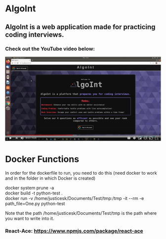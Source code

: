 # AlgoInt  
## AlgoInt is a web application made for practicing coding interviews. 

### Check out the YouTube video below:
[![AlgoInt Presentation](VideoImage.jpg)](http://www.youtube.com/watch?v=3Bdj9buMjm8 "AlgoInt Presentation")

<!-- <div class="something" markdown="1">
<iframe width="560" height="315" src="https://www.youtube.com/embed/3Bdj9buMjm8" frameborder="0" allow="accelerometer; autoplay; encrypted-media; gyroscope; picture-in-picture" allowfullscreen></iframe>
</div> -->
  
# Docker Functions  
In order for the dockerfile to run, you need to do this (need docker to work and in the folder in which Docker is created)  
  
docker system prune -a  
docker build -t python-test .  
docker run -v /home/justicesk/Documents/Test/tmp:/tmp -it --rm -e path_file=One.py python-test  
  
Note that the path /home/justicesk/Documents/Test/tmp is the path where you want to write into it. 

### React-Ace: https://www.npmjs.com/package/react-ace
